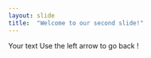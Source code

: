 ```yaml
---
layout: slide
title:  "Welcome to our second slide!"
---
```

Your text
Use the left arrow to go back !
